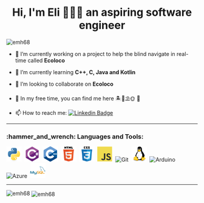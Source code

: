 <!--<p align="center"> <img src="https://github.com/user-attachments/assets/1c590a19-e992-4993-bde3-b97393dd3a86" width="200" height="200"/>-->

<h1 align="center">Hi, I'm Eli 👨🏻‍💻 an aspiring software engineer</h1>
<p align="left"> <img src="https://komarev.com/ghpvc/?username=emh68&label=Profile%20views&color=0e75b6&style=flat" alt="emh68" /> </p>

- 🔭 I’m currently working on a project to help the blind navigate in real-time called **Ecoloco**

- 🌱 I’m currently learning **C++, C, Java and Kotlin**

- 👯 I’m looking to collaborate on **Ecoloco**

- 🤪 In my free time, you can find me here 🏝️🍹⛱️🌞 🌊

- 📫 How to reach me: [![Linkedin Badge](https://img.shields.io/badge/-Eli-blue?style=flat&logo=Linkedin&logoColor=white)](https://www.linkedin.com/in/elihansen1/)

---

<h3 align="left">:hammer_and_wrench: Languages and Tools:</h3>
<p align="left">
  <img src="https://raw.githubusercontent.com/devicons/devicon/master/icons/python/python-original.svg" title="Python" alt="Python" width="40" height="40"/>&nbsp;
  <img src="https://raw.githubusercontent.com/devicons/devicon/master/icons/csharp/csharp-original.svg" title="C#" alt="C#" width="40" height="40"/>&nbsp;
  <img src="https://raw.githubusercontent.com/devicons/devicon/master/icons/cplusplus/cplusplus-original.svg" title="C++" alt="C++" width="40" height="40"/>&nbsp;
  <img src="https://raw.githubusercontent.com/devicons/devicon/master/icons/html5/html5-original-wordmark.svg" title="HTML5" alt="HTML5" width="40" height="40"/>&nbsp;
  <img src="https://raw.githubusercontent.com/devicons/devicon/master/icons/css3/css3-original-wordmark.svg" title="CSS3" alt="CSS3" width="40" height="40"/>&nbsp;
  <img src="https://raw.githubusercontent.com/devicons/devicon/master/icons/javascript/javascript-original.svg" title="JavaScript" alt="JavaScript" width="40" height="40"/>&nbsp;
  <img src="https://www.vectorlogo.zone/logos/git-scm/git-scm-icon.svg" title="Git" alt="Git" width="40" height="40"/>&nbsp;
  <img src="https://raw.githubusercontent.com/devicons/devicon/master/icons/linux/linux-original.svg" title="Linux" alt="Linux" width="40" height="40"/>&nbsp;
  <img src="https://cdn.worldvectorlogo.com/logos/arduino-1.svg" title="Arduino" alt="Arduino" width="40" height="40"/>&nbsp;
  <img src="https://www.vectorlogo.zone/logos/microsoft_azure/microsoft_azure-icon.svg" title="Azure" alt="Azure" width="40" height="40"/>&nbsp;
  <img src="https://raw.githubusercontent.com/devicons/devicon/master/icons/mysql/mysql-original-wordmark.svg" title="MySQL" alt="MySQL" width="40" height="40"/>&nbsp;
</p>

---

<p><img align="left" src="https://github-readme-stats.vercel.app/api/top-langs?username=emh68&show_icons=true&locale=en&layout=compact" alt="emh68" /></p>

<p>&nbsp;<img align="center" src="https://github-readme-stats.vercel.app/api?username=emh68&show_icons=true&locale=en" alt="emh68" /></p>
